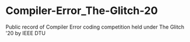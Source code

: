 # Compiler-Error_The-Glitch-20
Public record of Compiler Error coding competition held under The Glitch '20 by IEEE DTU
